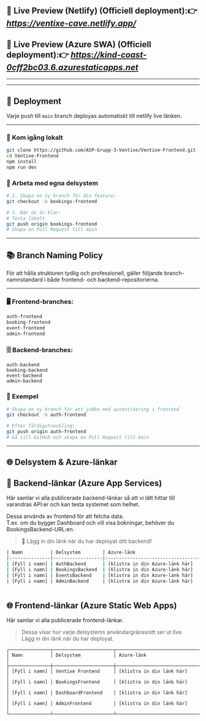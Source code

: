 ## 🚀 Live Preview (Netlify) (Officiell deployment):👉 ***https://ventixe-cave.netlify.app/***
## 🚀 Live Preview (Azure SWA) (Officiell deployment):👉 ***https://kind-coast-0cff2bc03.6.azurestaticapps.net*** 
---


---
## 🚀 Deployment

Varje push till `main` branch deployas automatiskt till netlify live länken.

---
### 🧪 Kom igång lokalt
```bash
git clone https://github.com/ASP-Grupp-3-Ventixe/Ventixe-Frontend.git
cd Ventixe-Frontend
npm install
npm run dev
```
### 🌿 Arbeta med egna delsystem
```bash
# 2. Skapa en ny branch för din feature:
git checkout -b bookings-frontend

# 3. När du är klar:
# Testa lokalt
git push origin bookings-frontend
# Skapa en Pull Request till main
```
---
## 📚 Branch Naming Policy

För att hålla strukturen tydlig och professionell, gäller följande branch-namnstandard i både frontend- och backend-repositorierna.

---

### 🖥️ Frontend-branches:

```bash
auth-frontend
booking-frontend
event-frontend
admin-frontend
```
### 🗄️ Backend-branches:
```
auth-backend
booking-backend
event-backend
admin-backend
```
### 🧪 Exempel
```bash
# Skapa en ny branch för att jobba med autentisering i frontend
git checkout -b auth-frontend

# Efter färdigutveckling:
git push origin auth-frontend
# Gå till GitHub och skapa en Pull Request till main
```

---
## 🌐 Delsystem & Azure-länkar

## 🔧 Backend-länkar (Azure App Services)

Här samlar vi alla publicerade backend-länkar så att vi lätt hittar till varandras API:er och kan testa systemet som helhet.

Dessa används av frontend för att fetcha data.  
T.ex. om du bygger Dashboard och vill visa bokningar, behöver du BookingsBackend-URL:en.

> 🔁 Lägg in din länk när du har deployat ditt backend!

```bash
| Namn          | Delsystem        | Azure-länk                                | GitHub-repo-länk                                |
|---------------|------------------|--------------------------------------------|--------------------------------------------------|
| [Fyll i namn] | AuthBackend      | [klistra in din Azure-länk här]            | [klistra in din GitHub-länk här]                 |
| [Fyll i namn] | BookingsBackend  | [klistra in din Azure-länk här]            | [klistra in din GitHub-länk här]                 |
| [Fyll i namn] | EventsBackend    | [klistra in din Azure-länk här]            | [klistra in din GitHub-länk här]                 |
| [Fyll i namn] | AdminBackend     | [klistra in din Azure-länk här]            | [klistra in din GitHub-länk här]                 |



```
## 🌐 Frontend-länkar (Azure Static Web Apps)
 Här samlar vi alla publicerade frontend-länkar.  
> Dessa visar hur varje delsystems användargränssnitt ser ut live.  
> Lägg in din länk när du har deployat.

```
┌───────────────┬──────────────────────┬──────────────────────────────────────────────────────────────┐
│ Namn          │ Delsystem            │ Azure-länk                                                   │
├───────────────┼──────────────────────┼──────────────────────────────────────────────────────────────┤
│ [Fyll i namn] │ Ventixe Frontend     │ [klistra in din länk här]                                    │
│ [Fyll i namn] │ BookingsFrontend     │ [klistra in din länk här]                                    │
│ [Fyll i namn] │ DashboardFrontend    │ [klistra in din länk här]                                    │
│ [Fyll i namn] │ AdminFrontend        │ [klistra in din länk här]                                    │
└───────────────┴──────────────────────┴──────────────────────────────────────────────────────────────┘

